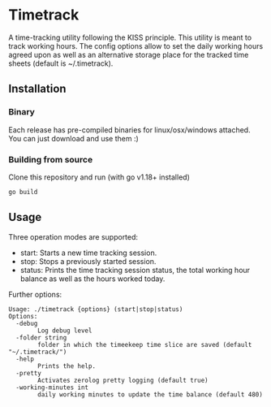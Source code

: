 # Timetrack
A time-tracking utility following the KISS principle. This utility is meant to track working hours.
The config options allow to set the daily working hours agreed upon as well as an alternative storage place
for the tracked time sheets (default is ~/.timetrack).

## Installation
### Binary
Each release has pre-compiled binaries for linux/osx/windows attached. You can just download and use them :)

### Building from source
Clone this repository and run (with go v1.18+ installed)
```bash
go build
```

## Usage
Three operation modes are supported:
 - start: Starts a new time tracking session.
 - stop: Stops a previously started session.
 - status: Prints the time tracking session status, the total working hour balance as well as the hours worked today.

Further options:
```
Usage: ./timetrack {options} (start|stop|status)
Options:
  -debug
        Log debug level
  -folder string
        folder in which the timeekeep time slice are saved (default "~/.timetrack/")
  -help
        Prints the help.
  -pretty
        Activates zerolog pretty logging (default true)
  -working-minutes int
        daily working minutes to update the time balance (default 480)
```
